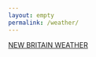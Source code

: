 ```yaml
---
layout: empty
permalink: /weather/
---
```

<a class="weatherwidget-io" href="https://forecast7.com/en/41d66n72d78/new-britain/?unit=us" data-label_1="NEW BRITAIN" data-label_2="WEATHER" data-theme="dark" >NEW BRITAIN WEATHER</a>
<script>
!function(d,s,id){var js,fjs=d.getElementsByTagName(s)[0];if(!d.getElementById(id)){js=d.createElement(s);js.id=id;js.src='https://weatherwidget.io/js/widget.min.js';fjs.parentNode.insertBefore(js,fjs);}}(document,'script','weatherwidget-io-js');
</script>
